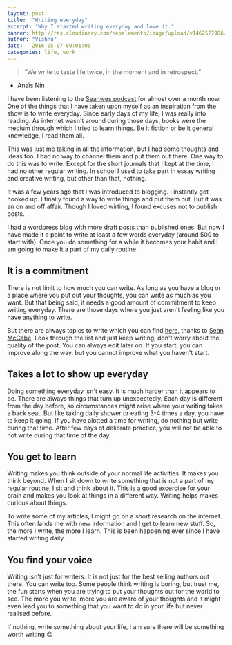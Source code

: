 ```yaml
---
layout: post
title:  "Writing everyday"
excerpt: "Why I started writing everyday and love it."
banner: http://res.cloudinary.com/neoelemento/image/upload/v1462527986/blog/writing-min.jpg
author: "Vishnu"
date:   2016-05-07 00:01:00
categories: life, work
---
```


>“We write to taste life twice, in the moment and in retrospect.”
- Anaïs Nin

I have been listening to the [Seanwes podcast](http://seanwes.com/podcast/) for almost over a month now. One of the things that I have taken upon myself as an inspiration from the show is to write everyday. Since early days of my life, I was really into reading. As internet wasn't around during those days, books were the medium through which I tried to learn things. Be it fiction or be it general knowledge, I read them all. 

This was just me taking in all the information, but I had some thoughts and ideas too. I had no way to channel them and put them out there. One way to do this was to write. Except for the short journals that I kept at the time, I had no other regular writing. In school I used to take part in essay writing and creative writing, but other than that, nothing. 

It was a few years ago that I was introduced to blogging. I instantly got hooked up. I finally found a way to write things and put them out. But it was an on and off affair. Though I loved wirting, I found excuses not to publish posts.

I had a wordpress blog with more draft posts than published ones. But now I have made it a point to write at least a few words everyday (around 500 to start with). Once you do something for a while it becomes your habit and I am going to make it a part of my daily routine.

## It is a commitment
There is not limit to how much you can write. As long as you have a blog or a place where you put out your thoughts, you can write as much as you want. But that being said, it needs a good amount of commitment to keep writing everyday. There are those days where you just aren't feeling like you have anything to write. 

But there are always topics to write which you can find [here](http://seanw.es/XyTw), thanks to [Sean McCabe](http://seanwes.com/). Look through the list and just keep writing, don't worry about the quality of the post. You can always edit later on. If you start, you can improve along the way, but you cannot improve what you haven't start.

## Takes a lot to show up everyday
Doing something everyday isn't easy. It is much harder than it appears to be. There are always things that turn up unexpectedly. Each day is different from the day before, so circumstances might arise where your writing takes a back seat. But like taking daily shower or eating 3-4 times a day, you have to keep it going. If you have alotted a time for writing, do nothing but write during that time. After few days of delibrate practice, you will not be able to not write during that time of the day.

## You get to learn
Writing makes you think outside of your normal life activities. It makes you think beyond. When I sit down to write something that is not a part of my regular routine, I sit and think about it. This is a good excercise for your brain and makes you look at things in a different way. Writing helps makes curious about things. 

To write some of my articles, I might go on a short research on the internet. This often lands me with new information and I get to learn new stuff. So, the more I write, the more I learn. This is been happening ever since I have started writing daily.

## You find your voice
Writing isn't just for writers. It is not just for the best selling authors out there. You can write too. Some people think writing is boring, but trust me, the fun starts when you are trying to put your thoughts out for the world to see. The more you write, more you are aware of your thoughts and it might even lead you to something that you want to do in your life but never realised before.

If nothing, write something about your life, I am sure there will be something worth writing :wink: